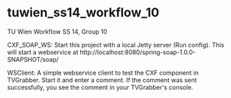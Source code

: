 tuwien_ss14_workflow_10
=======================

TU Wien Workflow SS 14, Group 10

CXF_SOAP_WS:
Start this project with a local Jetty server (Run config). This will start a webservice at
http://localhost:8080/spring-soap-1.0.0-SNAPSHOT/soap/

WSClient:
A simple webservice client to test the CXF component in TVGrabber.
Start it and enter a comment. If the comment was sent successfully,
you see the comment in your TVGrabber's console.